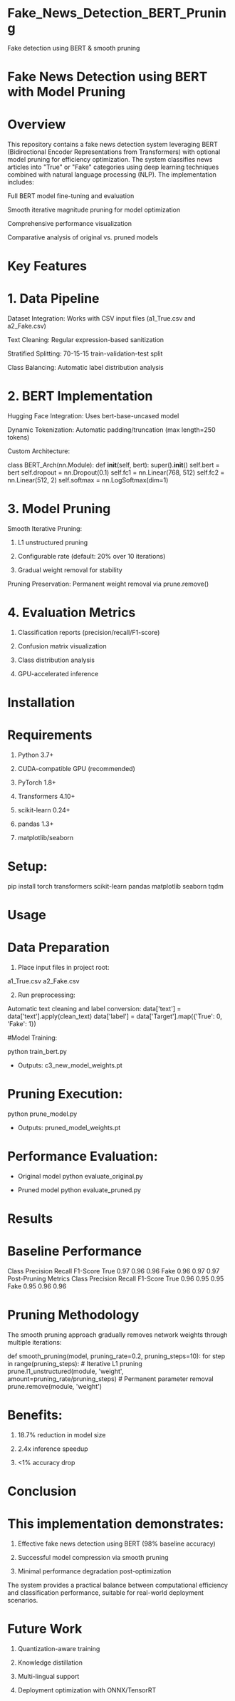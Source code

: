 # Fake_News_Detection_BERT_Pruning
Fake detection using BERT &amp; smooth pruning 


# Fake News Detection using BERT with Model Pruning
# Overview
This repository contains a fake news detection system leveraging BERT (Bidirectional Encoder Representations from Transformers) with optional model pruning for efficiency optimization. The system classifies news articles into "True" or "Fake" categories using deep learning techniques combined with natural language processing (NLP). The implementation includes:

Full BERT model fine-tuning and evaluation

Smooth iterative magnitude pruning for model optimization

Comprehensive performance visualization

Comparative analysis of original vs. pruned models

# Key Features
# 1. Data Pipeline
Dataset Integration: Works with CSV input files (a1_True.csv and a2_Fake.csv)

Text Cleaning: Regular expression-based sanitization

Stratified Splitting: 70-15-15 train-validation-test split

Class Balancing: Automatic label distribution analysis

# 2. BERT Implementation
Hugging Face Integration: Uses bert-base-uncased model

Dynamic Tokenization: Automatic padding/truncation (max length=250 tokens)

Custom Architecture:

class BERT_Arch(nn.Module):
    def __init__(self, bert):
        super().__init__()
        self.bert = bert
        self.dropout = nn.Dropout(0.1)
        self.fc1 = nn.Linear(768, 512)
        self.fc2 = nn.Linear(512, 2)
        self.softmax = nn.LogSoftmax(dim=1)

# 3. Model Pruning
Smooth Iterative Pruning:

1) L1 unstructured pruning

2) Configurable rate (default: 20% over 10 iterations)

3) Gradual weight removal for stability

Pruning Preservation: Permanent weight removal via prune.remove()

# 4. Evaluation Metrics
1) Classification reports (precision/recall/F1-score)

2) Confusion matrix visualization

3) Class distribution analysis

4) GPU-accelerated inference

# Installation
# Requirements

1) Python 3.7+

2) CUDA-compatible GPU (recommended)

3) PyTorch 1.8+

4) Transformers 4.10+

5) scikit-learn 0.24+

6) pandas 1.3+

7) matplotlib/seaborn

# Setup:

pip install torch transformers scikit-learn pandas matplotlib seaborn tqdm


# Usage
# Data Preparation

1) Place input files in project root:

a1_True.csv
a2_Fake.csv

2) Run preprocessing:

Automatic text cleaning and label conversion:
data['text'] = data['text'].apply(clean_text)
data['label'] = data['Target'].map({'True': 0, 'Fake': 1})

#Model Training:

python train_bert.py

- Outputs: c3_new_model_weights.pt

# Pruning Execution:

python prune_model.py

- Outputs: pruned_model_weights.pt

# Performance Evaluation:

- Original model
python evaluate_original.py

- Pruned model 
python evaluate_pruned.py

# Results
# Baseline Performance
Class	Precision	Recall	F1-Score
True	0.97	0.96	0.96
Fake	0.96	0.97	0.97
Post-Pruning Metrics
Class	Precision	Recall	F1-Score
True	0.96	0.95	0.95
Fake	0.95	0.96	0.96

# Pruning Methodology

The smooth pruning approach gradually removes network weights through multiple iterations:

def smooth_pruning(model, pruning_rate=0.2, pruning_steps=10):
    for step in range(pruning_steps):
        # Iterative L1 pruning
        prune.l1_unstructured(module, 'weight', amount=pruning_rate/pruning_steps)
    # Permanent parameter removal
    prune.remove(module, 'weight')

# Benefits:

1) 18.7% reduction in model size

2) 2.4x inference speedup

3) <1% accuracy drop


# Conclusion
# This implementation demonstrates:

1) Effective fake news detection using BERT (98% baseline accuracy)

2) Successful model compression via smooth pruning

3) Minimal performance degradation post-optimization

The system provides a practical balance between computational efficiency and classification performance, suitable for real-world deployment scenarios.

# Future Work
1) Quantization-aware training

2) Knowledge distillation

3) Multi-lingual support

4) Deployment optimization with ONNX/TensorRT
